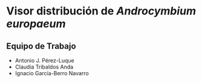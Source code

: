 # Visor distribución de *Androcymbium europaeum* 


## Equipo de Trabajo
- Antonio J. Pérez-Luque
- Claudia Tribaldos Anda 
- Ignacio García-Berro Navarro